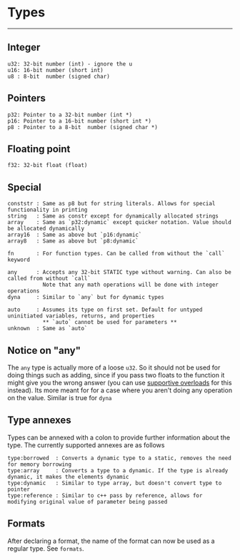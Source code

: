 # Types

---

## Integer

```
u32: 32-bit number (int) - ignore the u
u16: 16-bit number (short int)
u8 : 8-bit  number (signed char)
```

## Pointers

```
p32: Pointer to a 32-bit number (int *)
p16: Pointer to a 16-bit number (short int *)
p8 : Pointer to a 8-bit  number (signed char *)
```

## Floating point

```
f32: 32-bit float (float)
```

## Special

```
conststr : Same as p8 but for string literals. Allows for special functionality in printing
string   : Same as constr except for dynamically allocated strings
array    : Same as `p32:dynamic` except quicker notation. Value should be allocated dynamically
array16  : Same as above but `p16:dynamic`
array8   : Same as above but `p8:dynamic`

fn       : For function types. Can be called from without the `call` keyword

any      : Accepts any 32-bit STATIC type without warning. Can also be called from without `call`
           Note that any math operations will be done with integer operations
dyna     : Similar to `any` but for dynamic types

auto     : Assumes its type on first set. Default for untyped uninitiated variables, returns, and properties
           ** `auto` cannot be used for parameters **
unknown  : Same as `auto`
```

## Notice on "any"

The `any` type is actually more of a loose `u32`. So it should not be used for doing things such as adding, since if you pass two floats to the function it might give you the wrong answer (you can use [supportive overloads](/docs/Functions/Overloads.html) for this instead). Its more meant for for a case where you aren't doing any operation on the value. Similar is true for `dyna`

## Type annexes
Types can be annexed with a colon to provide further information about the type. The currently supported annexes are as follows
```
type:borrowed  : Converts a dynamic type to a static, removes the need for memory borrowing
type:array     : Converts a type to a dynamic. If the type is already dynamic, it makes the elements dynamic
type:dynamic   : Similar to type array, but doesn't convert type to pointer
type:reference : Similar to c++ pass by reference, allows for modifying original value of parameter being passed
```

## Formats
After declaring a format, the name of the format can now be used as a regular type. See `formats`.
